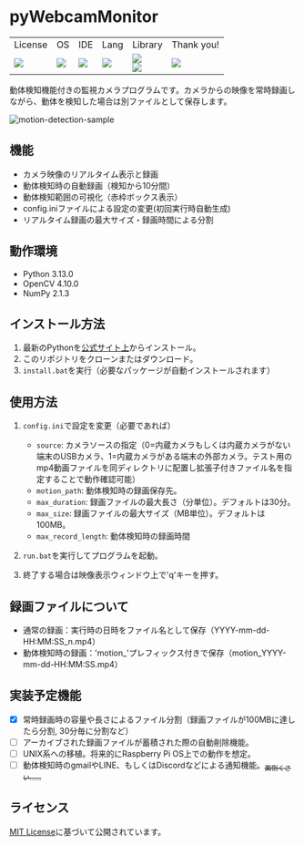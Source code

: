 # pyWebcamMonitor

<table>
  <!--header-->
  <tr>
    <td>License</td>
    <td>OS</td>
    <td>IDE</td>
    <td>Lang</td>
    <td>Library</td>
    <td>Thank you!</td>
  </tr>
  <!--body-->
  <tr>
    <td>
      <a href="./LICENSE">
        <img src="http://img.shields.io/badge/license-MIT-blue.svg?style=flat">
      </a>
    </td>
    <td>
      <img src="https://img.shields.io/badge/Windows_11-0078d4?style=for-the-badge&logo=windows-11&logoColor=white">
    </td>
    <td>
      <img src="https://img.shields.io/badge/VSCode-007ACC?style=for-the-badge&logo=visual-studio-code&logoColor=white">
    </td>
    <td>
      <img src="https://img.shields.io/badge/python-3.13+-blue.svg">
    </td>
    <td>
      <img src="https://img.shields.io/badge/opencv-4.10+-green.svg">
      <br>
      <img src="https://img.shields.io/badge/NumPy-013243?style=for-the-badge&logo=numpy&logoColor=white">
    </td>
    <td>
      <img src="https://img.shields.io/badge/PRs-welcome-brightgreen.svg">
    </td>
  </tr>
</table>

動体検知機能付きの監視カメラプログラムです。カメラからの映像を常時録画しながら、動体を検知した場合は別ファイルとして保存します。

![motion-detection-sample](https://github.com/user-attachments/assets/2399fc5a-d5eb-47ce-9d37-fb096161f430)

## 機能

- カメラ映像のリアルタイム表示と録画
- 動体検知時の自動録画（検知から10分間）
- 動体検知範囲の可視化（赤枠ボックス表示）
- config.iniファイルによる設定の変更(初回実行時自動生成)
- リアルタイム録画の最大サイズ・録画時間による分割

## 動作環境

- Python 3.13.0
- OpenCV 4.10.0
- NumPy 2.1.3

## インストール方法

1. 最新のPythonを<a href="https://www.python.org/downloads/">公式サイト上</a>からインストール。
2. このリポジトリをクローンまたはダウンロード。
3. `install.bat`を実行（必要なパッケージが自動インストールされます）

## 使用方法

1. `config.ini`で設定を変更（必要であれば）
   - `source`: カメラソースの指定（0=内蔵カメラもしくは内蔵カメラがない端末のUSBカメラ、1=内蔵カメラがある端末の外部カメラ。テスト用のmp4動画ファイルを同ディレクトリに配置し拡張子付きファイル名を指定することで動作確認可能）
   - `motion_path`: 動体検知時の録画保存先。
   - `max_duration`: 録画ファイルの最大長さ（分単位）。デフォルトは30分。
   - `max_size`: 録画ファイルの最大サイズ（MB単位）。デフォルトは100MB。
   - `max_record_length`: 動体検知時の録画時間

2. `run.bat`を実行してプログラムを起動。

3. 終了する場合は映像表示ウィンドウ上で'q'キーを押す。

## 録画ファイルについて

- 通常の録画：実行時の日時をファイル名として保存（YYYY-mm-dd-HH:MM:SS_n.mp4）
- 動体検知時の録画：'motion_'プレフィックス付きで保存（motion_YYYY-mm-dd-HH:MM:SS.mp4）

## 実装予定機能

- [x] 常時録画時の容量や長さによるファイル分割（録画ファイルが100MBに達したら分割, 30分毎に分割など）
- [ ] アーカイブされた録画ファイルが蓄積された際の自動削除機能。
- [ ] UNIX系への移植。将来的にRaspberry Pi OS上での動作を想定。
- [ ] 動体検知時のgmailやLINE、もしくはDiscordなどによる通知機能。<sub>~~面倒くさい......~~</sub>

## ライセンス

[MIT License](LICENSE)に基づいて公開されています。
